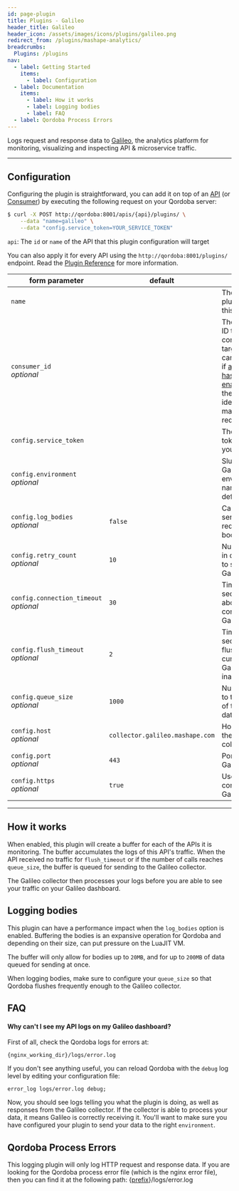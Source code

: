 ```yaml
---
id: page-plugin
title: Plugins - Galileo
header_title: Galileo
header_icon: /assets/images/icons/plugins/galileo.png
redirect_from: /plugins/mashape-analytics/
breadcrumbs:
  Plugins: /plugins
nav:
  - label: Getting Started
    items:
      - label: Configuration
  - label: Documentation
    items:
      - label: How it works
      - label: Logging bodies
      - label: FAQ
  - label: Qordoba Process Errors
---
```


Logs request and response data to [Galileo][galileo], the analytics platform for monitoring, visualizing and inspecting API & microservice traffic.

----

## Configuration

Configuring the plugin is straightforward, you can add it on top of an [API][api-object] (or [Consumer][consumer-object]) by executing the following request on your Qordoba server:

```bash
$ curl -X POST http://qordoba:8001/apis/{api}/plugins/ \
    --data "name=galileo" \
    --data "config.service_token=YOUR_SERVICE_TOKEN"
```

`api`: The `id` or `name` of the API that this plugin configuration will target

You can also apply it for every API using the `http://qordoba:8001/plugins/` endpoint. Read the [Plugin Reference](/docs/latest/admin-api/#add-plugin) for more information.

form parameter                     | default | description
---                                | ---     | ---
`name`                             |         | The name of the plugin to use, in this case: `galileo`
`consumer_id`<br>*optional*        |         | The CONSUMER ID that this plugin configuration will target. This value can only be used if [authentication has been enabled][faq-authentication] so that the system can identify the user making the request.
`config.service_token`                    |         | The service token provided to you by [Galileo][galileo].
`config.environment`<br>*optional*        |         | Slug of your Galileo environment name. None by default.
`config.log_bodies`<br>*optional*         | `false` | Capture and send request/response bodies.
`config.retry_count`<br>*optional*        | `10`    | Number of retries in case of failure to send data to Galileo.
`config.connection_timeout`<br>*optional* | `30`    | Timeout in seconds before aborting a connection to Galileo.
`config.flush_timeout`<br>*optional*      | `2`     | Timeout in seconds before flushing the current data to Galileo in case of inactivity.
`config.queue_size`<br>*optional*         | `1000`  | Number of calls to trigger a flush of the buffered data to Galileo.
`config.host`<br>*optional*               | `collector.galileo.mashape.com` | Host address of the Galileo collector.
`config.port`<br>*optional*               | `443`   | Port of the Galileo collector.
`config.https`<br>*optional*              | `true`  | Use of HTTPs to connect with the Galileo collector.

[galileo]: https://getgalileo.io/
[api-object]: /docs/latest/admin-api/#api-object
[configuration]: /docs/latest/configuration
[consumer-object]: /docs/latest/admin-api/#consumer-object
[faq-authentication]: /about/faq/#how-can-i-add-an-authentication-layer-on-a-microservice/api?

----

## How it works

When enabled, this plugin will create a buffer for each of the APIs it is monitoring. The buffer accumulates the logs of this API's traffic. When the API received no traffic for `flush_timeout` or if the number of calls reaches `queue_size`, the buffer is queued for sending to the Galileo collector.

The Galileo collector then processes your logs before you are able to see your traffic on your Galileo dashboard.

## Logging bodies

This plugin can have a performance impact when the `log_bodies` option is enabled. Buffering the bodies is an expansive operation for Qordoba and depending on their size, can put pressure on the LuaJIT VM.

The buffer will only allow for bodies up to `20MB`, and for up to `200MB` of data queued for sending at once.

When logging bodies, make sure to configure your `queue_size` so that Qordoba flushes frequently enough to the Galileo collector.

## FAQ

#### Why can't I see my API logs on my Galileo dashboard?

First of all, check the Qordoba logs for errors at:

```
{nginx_working_dir}/logs/error.log
```

If you don't see anything useful, you can reload Qordoba with the `debug` log level by editing your configuration file:

```
error_log logs/error.log debug;
```

Now, you should see logs telling you what the plugin is doing, as well as responses from the Galileo collector. If the collector is able to process your data, it means Galileo is correctly receiving it. You'll want to make sure you have configured your plugin to send your data to the right `environment`.

## Qordoba Process Errors

This logging plugin will only log HTTP request and response data. If you are looking for the Qordoba process error file (which is the nginx error file), then you can find it at the following path: {[prefix](/docs/{{site.data.qordoba_latest.release}}/configuration/#prefix)}/logs/error.log
